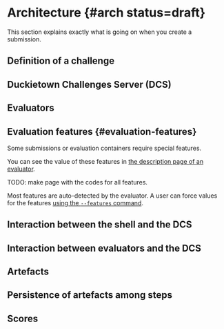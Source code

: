 # Architecture {#arch status=draft}

This section explains exactly what is going on when you create a submission.


## Definition of a challenge


## Duckietown Challenges Server (DCS)


## Evaluators


## Evaluation features {#evaluation-features}

Some submissions or evaluation containers require special features.

You can see the value of these features in [the description page of an evaluator](https://challenges.duckietown.org/v3/humans/evaluators/1).

TODO: make page with the codes for all features.


Most features are auto-detected by the evaluator.
A user can force values for the features [using the `--features` command](#evaluator-advanced-features).



## Interaction between the shell and the DCS


## Interaction between evaluators and the DCS


## Artefacts

## Persistence of artefacts among steps


## Scores
